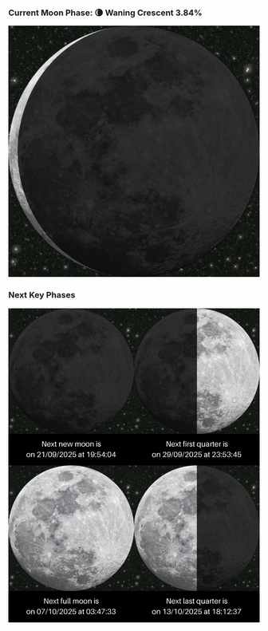 ### Current Moon Phase: 🌘 Waning Crescent 3.84%
![Moon Phase](moonphase.png)
### Next Key Phases
![Gallery](gallery.png)